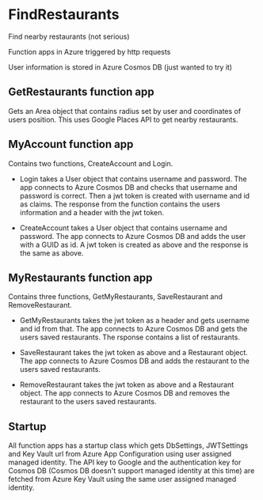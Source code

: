 # FindRestaurants
Find nearby restaurants (not serious)

Function apps in Azure triggered by http requests

User information is stored in Azure Cosmos DB (just wanted to try it)

## GetRestaurants function app
Gets an Area object that contains radius set by user and coordinates of users position. This uses Google Places API to get nearby restaurants.

## MyAccount function app
Contains two functions, CreateAccount and Login.

- Login takes a User object that contains username and password. The app connects to Azure Cosmos DB and checks that username and password is correct. 
Then a jwt token is created with username and id as claims. The response from the function contains the users information and a header with the jwt token.

- CreateAccount takes a User object that contains username and password. The app connects to Azure Cosmos DB and adds the user with a GUID as id. A jwt token is created as above
and the response is the same as above.

## MyRestaurants function app
Contains three functions, GetMyRestaurants, SaveRestaurant and RemoveRestaurant.

- GetMyRestaurants takes the jwt token as a header and gets username and id from that. The app connects to Azure Cosmos DB and gets the users saved restaurants. 
The rsponse contains a list of restaurants.

- SaveRestaurant takes the jwt token as above and a Restaurant object. The app connects to Azure Cosmos DB and adds the restaurant to the users saved restaurants.

- RemoveRestaurant takes the jwt token as above and a Restaurant object. The app connects to Azure Cosmos DB and removes the restaurant to the users saved restaurants.

## Startup
All function apps has a startup class which gets DbSettings, JWTSettings and Key Vault url from Azure App Configuration using user assigned managed identity. 
The API key to Google and the authentication key for Cosmos DB (Cosmos DB doesn't support managed identity at this time) are fetched from Azure Key Vault using the same 
user assigned managed identity.

